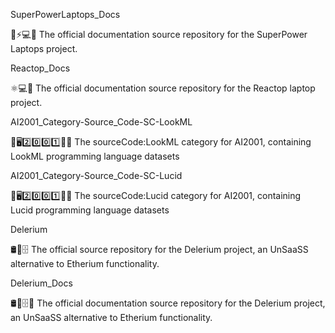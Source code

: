 
SuperPowerLaptops_Docs

🦸️⚡️💻️📖️ The official documentation source repository for the SuperPower Laptops project.

Reactop_Docs

⚛️💻️📖️ The official documentation source repository for the Reactop laptop project.

AI2001_Category-Source_Code-SC-LookML

🧠️🖥️2️⃣️0️⃣️0️⃣️1️⃣️💾️📜️ The sourceCode:LookML category for AI2001, containing LookML programming language datasets

AI2001_Category-Source_Code-SC-Lucid

🧠️🖥️2️⃣️0️⃣️0️⃣️1️⃣️💾️📜️ The sourceCode:Lucid category for AI2001, containing Lucid programming language datasets

Delerium

🛢️💸️🗄️ The official source repository for the Delerium project, an UnSaaSS alternative to Etherium functionality.

Delerium_Docs

🛢️💸️🗄️📖️ The official documentation source repository for the Delerium project, an UnSaaSS alternative to Etherium functionality.

